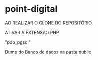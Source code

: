 # point-digital

AO REALIZAR O CLONE DO REPOSITÓRIO.

ATIVAR A EXTENSÃO PHP

"pdo_pgsql"

Dump do Banco de dados na pasta public

